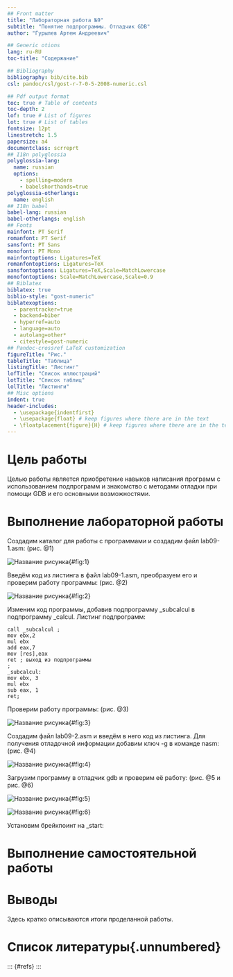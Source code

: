 ```yaml
---
## Front matter
title: "Лабораторная работа №9"
subtitle: "Понятие подпрограммы. Отладчик GDB"
author: "Гурылев Артем Андреевич"

## Generic otions
lang: ru-RU
toc-title: "Содержание"

## Bibliography
bibliography: bib/cite.bib
csl: pandoc/csl/gost-r-7-0-5-2008-numeric.csl

## Pdf output format
toc: true # Table of contents
toc-depth: 2
lof: true # List of figures
lot: true # List of tables
fontsize: 12pt
linestretch: 1.5
papersize: a4
documentclass: scrreprt
## I18n polyglossia
polyglossia-lang:
  name: russian
  options:
	- spelling=modern
	- babelshorthands=true
polyglossia-otherlangs:
  name: english
## I18n babel
babel-lang: russian
babel-otherlangs: english
## Fonts
mainfont: PT Serif
romanfont: PT Serif
sansfont: PT Sans
monofont: PT Mono
mainfontoptions: Ligatures=TeX
romanfontoptions: Ligatures=TeX
sansfontoptions: Ligatures=TeX,Scale=MatchLowercase
monofontoptions: Scale=MatchLowercase,Scale=0.9
## Biblatex
biblatex: true
biblio-style: "gost-numeric"
biblatexoptions:
  - parentracker=true
  - backend=biber
  - hyperref=auto
  - language=auto
  - autolang=other*
  - citestyle=gost-numeric
## Pandoc-crossref LaTeX customization
figureTitle: "Рис."
tableTitle: "Таблица"
listingTitle: "Листинг"
lofTitle: "Список иллюстраций"
lotTitle: "Список таблиц"
lolTitle: "Листинги"
## Misc options
indent: true
header-includes:
  - \usepackage{indentfirst}
  - \usepackage{float} # keep figures where there are in the text
  - \floatplacement{figure}{H} # keep figures where there are in the text
---
```


# Цель работы

Целью работы является приобретение навыков написания программ с использованием подпрограмм и знакомство с методами отладки при помощи GDB и его основными возможностями.

# Выполнение лабораторной работы

Создадим каталог для работы с программами и создадим файл lab09-1.asm: (рис. @1)

![Название рисунка](image/1.png){#fig:1}

Введём код из листинга в файл lab09-1.asm, преобразуем его и проверим работу программы: (рис. @2)

![Название рисунка](image/2.png){#fig:2}

Изменим код программы, добавив подпрограмму _subcalcul в подпрограмму _calcul. Листинг подпрограмм:

```_calcul:
call _subcalcul ;
mov ebx,2
mul ebx
add eax,7
mov [res],eax
ret ; выход из подпрограммы
;
_subcalcul:
mov ebx, 3
mul ebx
sub eax, 1
ret;
```
Проверим работу программы: (рис. @3)

![Название рисунка](image/3.png){#fig:3}

Создадим файл lab09-2.asm и введём в него код из листинга. Для получения отладочной информации добавим ключ -g в команде nasm: (рис. @4)

![Название рисунка](image/4.png){#fig:4}

Загрузим программу в отладчик gdb и проверим её работу: (рис. @5 и рис. @6)

![Название рисунка](image/5.png){#fig:5}

![Название рисунка](image/6.png){#fig:6}

Установим брейкпоинт на _start:

# Выполнение самостоятельной работы

# Выводы

Здесь кратко описываются итоги проделанной работы.

# Список литературы{.unnumbered}

::: {#refs}
:::
